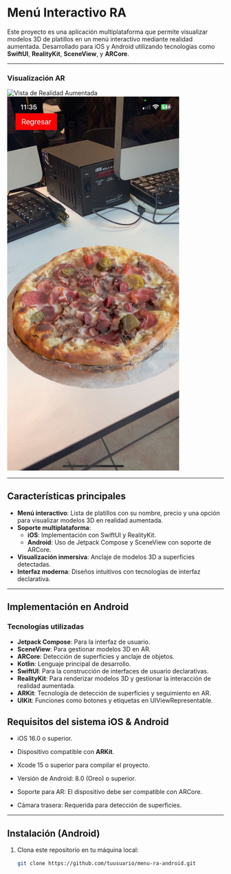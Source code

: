 # Menú Interactivo RA 

Este proyecto es una aplicación multiplataforma que permite visualizar modelos 3D de platillos en un menú interactivo mediante realidad aumentada. 
Desarrollado para iOS y Android utilizando tecnologías como **SwiftUI**, **RealityKit**, **SceneView**, y **ARCore**.

---

### Visualización AR
![Vista de Realidad Aumentada](images/Prueba1.gif)
<img src="images/WhatsApp%20Image%202024-11-22%20at%2011.35.44%E2%80%AFa.%E2%80%AFm..jpeg" alt="Menú Principal" width="400">


---

## Características principales

- **Menú interactivo**: Lista de platillos con su nombre, precio y una opción para visualizar modelos 3D en realidad aumentada.
- **Soporte multiplataforma**: 
  - **iOS**: Implementación con SwiftUI y RealityKit.
  - **Android**: Uso de Jetpack Compose y SceneView con soporte de ARCore.
- **Visualización inmersiva**: Anclaje de modelos 3D a superficies detectadas.
- **Interfaz moderna**: Diseños intuitivos con tecnologías de interfaz declarativa.

---

## Implementación en Android

### Tecnologías utilizadas

- **Jetpack Compose**: Para la interfaz de usuario.
- **SceneView**: Para gestionar modelos 3D en AR.
- **ARCore**: Detección de superficies y anclaje de objetos.
- **Kotlin**: Lenguaje principal de desarrollo.
- **SwiftUI**: Para la construcción de interfaces de usuario declarativas.
- **RealityKit**: Para renderizar modelos 3D y gestionar la interacción de realidad aumentada.
- **ARKit**: Tecnología de detección de superficies y seguimiento en AR.
- **UIKit**: Funciones como botones y etiquetas en UIViewRepresentable.

## Requisitos del sistema iOS & Android

- iOS 16.0 o superior.
- Dispositivo compatible con **ARKit**.
- Xcode 15 o superior para compilar el proyecto.
  
- Versión de Android: 8.0 (Oreo) o superior.
- Soporte para AR: El dispositivo debe ser compatible con ARCore.
- Cámara trasera: Requerida para detección de superficies.


---

## Instalación (Android)

1. Clona este repositorio en tu máquina local:
   ```bash
   git clone https://github.com/tuusuario/menu-ra-android.git
